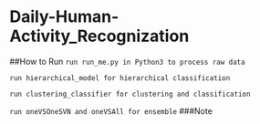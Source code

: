 # Daily-Human-Activity_Recognization
##How to Run
`run run_me.py in Python3 to process raw data`   

`run hierarchical_model for hierarchical classification`   

`run clustering_classifier for clustering and classification`  
  
`run oneVSOneSVN and oneVSAll for ensemble`
###Note


